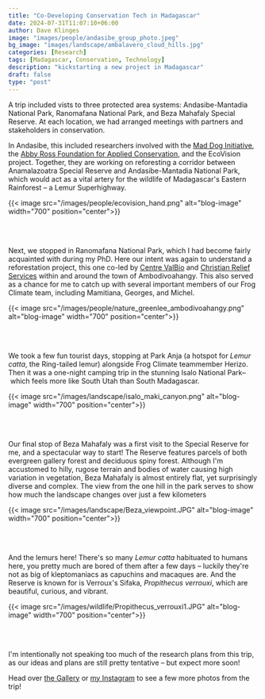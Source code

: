 ```yaml
---
title: "Co-Developing Conservation Tech in Madagascar"
date: 2024-07-31T11:07:10+06:00
author: Dave Klinges
image: "images/people/andasibe_group_photo.jpeg"
bg_image: "images/landscape/ambalavero_cloud_hills.jpg"
categories: [Research]
tags: [Madagascar, Conservation, Technology]
description: "kickstarting a new project in Madagascar"
draft: false
type: "post"
---
```


A trip included vists to three protected area systems: Andasibe-Mantadia National Park, Ranomafana National Park, and Beza Mahafaly Special Reserve. At each location, we had arranged meetings with partners and stakeholders in conservation.

In Andasibe, this included researchers involved with the [Mad Dog Initiative](LINK), the [Abby Ross Foundation for Applied Conservation](LINK), and the EcoVision project. Together, they are working on reforesting a corridor between Anamalazoatra Special Reserve and Andasibe-Mantadia National Park, which would act as a vital artery for the wildlife of Madagascar's Eastern Rainforest – a Lemur Superhighway.

{{< image src="/images/people/ecovision_hand.png" alt="blog-image" width="700" position="center">}}

<br>
<br>

Next, we stopped in Ranomafana National Park, which I had become fairly acquainted with during my PhD. Here our intent was again to understand a reforestation project, this one co-led by [Centre ValBio](LINK) and [Christian Relief Services](LINK) within and around the town of Ambodivoahangy. This also served as a chance for me to catch up with several important members of our Frog Climate team, including Mamitiana, Georges, and Michel.

{{< image src="/images/people/nature_greenlee_ambodivoahangy.png" alt="blog-image" width="700" position="center">}}

<br>
<br>

We took a few fun tourist days, stopping at Park Anja (a hotspot for _Lemur catta_, the Ring-tailed lemur) alongside Frog Climate teammember Herizo. Then it was a one-night camping trip in the stunning Isalo National Park– which feels more like South Utah than South Madagascar.

{{< image src="/images/landscape/isalo_maki_canyon.png" alt="blog-image" width="700" position="center">}}

<br>
<br>

Our final stop of Beza Mahafaly was a first visit to the Special Reserve for me, and a spectacular way to start! The Reserve features parcels of both evergreen gallery forest and deciduous spiny forest. Although I'm accustomed to hilly, rugose terrain and bodies of water causing high variation in vegetation, Beza Mahafaly is almost entirely flat, yet surprisingly diverse and complex. The view from the one hill in the park serves to show how much the landscape changes over just a few kilometers

{{< image src="/images/landscape/Beza_viewpoint.JPG" alt="blog-image" width="700" position="center">}}

<br>
<br>

And the lemurs here! There's so many _Lemur catta_ habituated to humans here, you pretty much are bored of them after a few days – luckily they're not as big of kleptomaniacs as capuchins and macaques are. And the Reserve is known for is Verroux's Sifaka, _Propithecus verrouxi_, which are beautiful, curious, and vibrant.

{{< image src="/images/wildlife/Propithecus_verrouxi1.JPG" alt="blog-image" width="700" position="center">}}

<br>
<br>

I'm intentionally not speaking too much of the research plans from this trip, as our ideas and plans are still pretty tentative – but expect more soon!

Head over [the Gallery](http://localhost:49579/project/) or [my Instagram](https://www.instagram.com/thenaturedave/) to see a few more photos from the trip!
